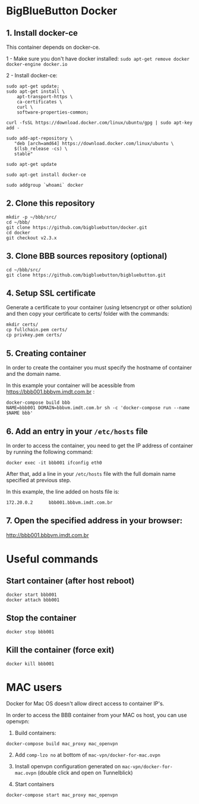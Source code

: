 # BigBlueButton Docker

## 1. Install docker-ce

This container depends on docker-ce.

1 - Make sure you don't have docker installed:
`sudo apt-get remove docker docker-engine docker.io`

2 - Install docker-ce:
```
sudo apt-get update;
sudo apt-get install \
    apt-transport-https \
    ca-certificates \
    curl \
    software-properties-common;

curl -fsSL https://download.docker.com/linux/ubuntu/gpg | sudo apt-key add -

sudo add-apt-repository \
   "deb [arch=amd64] https://download.docker.com/linux/ubuntu \
   $(lsb_release -cs) \
   stable"

sudo apt-get update

sudo apt-get install docker-ce

sudo addgroup `whoami` docker

```

## 2. Clone this repository
```
mkdir -p ~/bbb/src/
cd ~/bbb/
git clone https://github.com/bigbluebutton/docker.git
cd docker
git checkout v2.3.x
```

## 3. Clone BBB sources repository (optional)
```
cd ~/bbb/src/
git clone https://github.com/bigbluebutton/bigbluebutton.git
```

## 4. Setup SSL certificate
Generate a certificate to your container (using letsencrypt or other solution) and then copy your certificate to certs/ folder with the commands:
```
mkdir certs/
cp fullchain.pem certs/
cp privkey.pem certs/
```

## 5. Creating container
In order to create the container you must specify the hostname of container and the domain name.

In this example your container will be acessible from https://bbb001.bbbvm.imdt.com.br :

```
docker-compose build bbb
NAME=bbb001 DOMAIN=bbbvm.imdt.com.br sh -c 'docker-compose run --name $NAME bbb'
```
## 6. Add an entry in your `/etc/hosts` file

In order to access the container, you need to get the IP address of container by running the following command:

```
docker exec -it bbb001 ifconfig eth0
```

After that, add a line in your `/etc/hosts` file with the full domain name specified at previous step.

In this example, the line added on hosts file is:
```
172.20.0.2      bbb001.bbbvm.imdt.com.br
```

## 7. Open the specified address in your browser:

http://bbb001.bbbvm.imdt.com.br


# Useful commands

## Start container (after host reboot)
```
docker start bbb001
docker attach bbb001
```

## Stop the container
```
docker stop bbb001
```

## Kill the container (force exit)
```
docker kill bbb001
```

# MAC users
Docker for Mac OS doesn't allow direct access to container IP's.

In order to access the BBB container from your MAC os host, you can use openvpn:

1. Build containers:
```
docker-compose build mac_proxy mac_openvpn
```

2. Add `comp-lzo no` at bottom of `mac-vpn/docker-for-mac.ovpn`

3. Install openvpn configuration generated on `mac-vpn/docker-for-mac.ovpn` (double click and open on Tunnelblick)

4. Start containers
```
docker-compose start mac_proxy mac_openvpn
```
